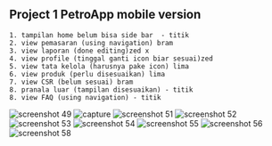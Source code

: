 ## Project 1 PetroApp mobile version
```
1. tampilan home belum bisa side bar  - titik
2. view pemasaran (using navigation) bram
3. view laporan (done editing)zed x
4. view profile (tinggal ganti icon biar sesuai)zed 
5. view tata kelola (harusnya pake icon) lima
6. view produk (perlu disesuaikan) lima
7. view CSR (belum sesuai) bram
8. pranala luar (tampilan disesuaikan) - titik
8. view FAQ (using navigation) - titik

```
![screenshot 49](https://user-images.githubusercontent.com/18043046/39221383-d325d5d0-4860-11e8-9d28-5e63f0f745cb.png)
![capture](https://user-images.githubusercontent.com/18043046/39246110-cda1db2c-48bf-11e8-83de-5ff1a7383d9f.PNG)
![screenshot 51](https://user-images.githubusercontent.com/18043046/39221405-fb461f66-4860-11e8-9e73-614a7d46e43d.png)
![screenshot 52](https://user-images.githubusercontent.com/18043046/39221407-fc1dfe40-4860-11e8-90ba-ccce6c3d05c9.png)
![screenshot 53](https://user-images.githubusercontent.com/18043046/39221408-fd6620e8-4860-11e8-9f0c-fee96126a3ce.png)
![screenshot 54](https://user-images.githubusercontent.com/18043046/39221410-fde542e2-4860-11e8-9faa-a4cd05f5dca1.png)
![screenshot 55](https://user-images.githubusercontent.com/18043046/39221411-fe7cddfa-4860-11e8-92c7-9488ed9338e3.png)
![screenshot 56](https://user-images.githubusercontent.com/18043046/39221412-ff20edd2-4860-11e8-92f7-727e0c5f6306.png)
![screenshot 58](https://user-images.githubusercontent.com/18043046/39221413-000b3e5a-4861-11e8-82cb-3b3a7960538e.png)
